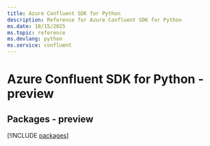 ```yaml
---
title: Azure Confluent SDK for Python
description: Reference for Azure Confluent SDK for Python
ms.date: 10/15/2025
ms.topic: reference
ms.devlang: python
ms.service: confluent
---
```

# Azure Confluent SDK for Python - preview
## Packages - preview
[!INCLUDE [packages](confluent-index.md)]